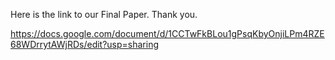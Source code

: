Here is the link to our Final Paper. Thank you.

https://docs.google.com/document/d/1CCTwFkBLou1gPsqKbyOnjiLPm4RZE68WDrrytAWjRDs/edit?usp=sharing
